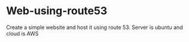 # Web-using-route53
Create a simple website and host it using route 53. Server is ubuntu and cloud is AWS
